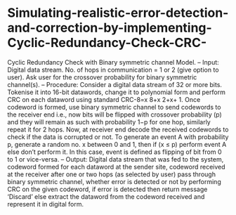 # Simulating-realistic-error-detection-and-correction-by-implementing-Cyclic-Redundancy-Check-CRC-
Cyclic Redundancy Check with Binary symmetric channel Model. – Input: Digital data stream. No. of hops in communication = 1 or 2 (give option to user). Ask user for the crossover probability for binary symmetric channel(s). – Procedure: Consider a digital data stream of 32 or more bits. Tokenise it into 16-bit datawords, change it to polynomial form and perform CRC on each dataword using standard CRC-8=x 8+x 2+x+ 1. Once codeword is formed, use binary symmetric channel to send codewords to the receiver end i.e., now bits will be flipped with crossover probability (p) and they will remain as such with probability 1−p for one hop, similarly repeat it for 2 hops. Now, at receiver end decode the received codewords to check if the data is corrupted or not. To generate an event A with probability p, generate a random no. x between 0 and 1, then if (x ≤ p) perform event A else don’t perform it. In this case, event is defined as flipping of bit from 0 to 1 or vice-versa. – Output: Digital data stream that was fed to the system, codeword formed for each dataword at the sender site, codeword received at the receiver after one or two hops (as selected by user) pass through binary symmetric channel, whether error is detected or not by performing CRC on the given codeword, if error is detected then return message ‘Discard’ else extract the dataword from the codeword received and represent it in digital form.
